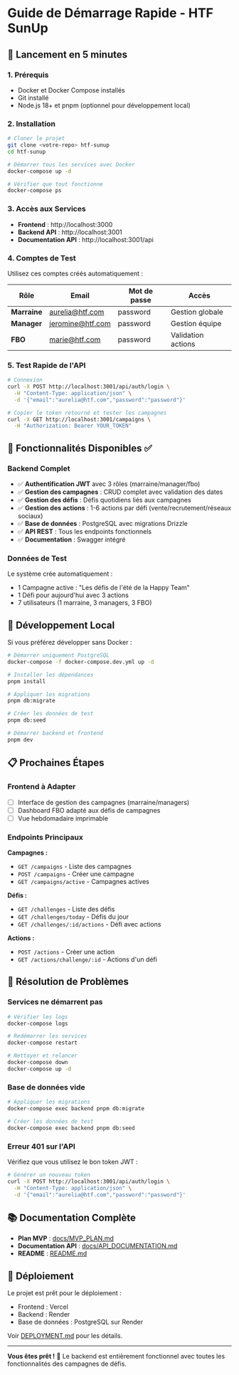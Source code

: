 # Guide de Démarrage Rapide - HTF SunUp

## 🚀 Lancement en 5 minutes

### 1. Prérequis

- Docker et Docker Compose installés
- Git installé
- Node.js 18+ et pnpm (optionnel pour développement local)

### 2. Installation

```bash
# Cloner le projet
git clone <votre-repo> htf-sunup
cd htf-sunup

# Démarrer tous les services avec Docker
docker-compose up -d

# Vérifier que tout fonctionne
docker-compose ps
```

### 3. Accès aux Services

- **Frontend** : http://localhost:3000
- **Backend API** : http://localhost:3001
- **Documentation API** : http://localhost:3001/api

### 4. Comptes de Test

Utilisez ces comptes créés automatiquement :

| Rôle         | Email            | Mot de passe | Accès              |
| ------------ | ---------------- | ------------ | ------------------ |
| **Marraine** | aurelia@htf.com  | password     | Gestion globale    |
| **Manager**  | jeromine@htf.com | password     | Gestion équipe     |
| **FBO**      | marie@htf.com    | password     | Validation actions |

### 5. Test Rapide de l'API

```bash
# Connexion
curl -X POST http://localhost:3001/api/auth/login \
  -H "Content-Type: application/json" \
  -d '{"email":"aurelia@htf.com","password":"password"}'

# Copier le token retourné et tester les campagnes
curl -X GET http://localhost:3001/campaigns \
  -H "Authorization: Bearer YOUR_TOKEN"
```

## 🎯 Fonctionnalités Disponibles ✅

### Backend Complet

- ✅ **Authentification JWT** avec 3 rôles (marraine/manager/fbo)
- ✅ **Gestion des campagnes** : CRUD complet avec validation des dates
- ✅ **Gestion des défis** : Défis quotidiens liés aux campagnes
- ✅ **Gestion des actions** : 1-6 actions par défi (vente/recrutement/réseaux sociaux)
- ✅ **Base de données** : PostgreSQL avec migrations Drizzle
- ✅ **API REST** : Tous les endpoints fonctionnels
- ✅ **Documentation** : Swagger intégré

### Données de Test

Le système crée automatiquement :

- 1 Campagne active : "Les défis de l'été de la Happy Team"
- 1 Défi pour aujourd'hui avec 3 actions
- 7 utilisateurs (1 marraine, 3 managers, 3 FBO)

## 🔧 Développement Local

Si vous préférez développer sans Docker :

```bash
# Démarrer uniquement PostgreSQL
docker-compose -f docker-compose.dev.yml up -d

# Installer les dépendances
pnpm install

# Appliquer les migrations
pnpm db:migrate

# Créer les données de test
pnpm db:seed

# Démarrer backend et frontend
pnpm dev
```

## 📋 Prochaines Étapes

### Frontend à Adapter

- [ ] Interface de gestion des campagnes (marraine/managers)
- [ ] Dashboard FBO adapté aux défis de campagnes
- [ ] Vue hebdomadaire imprimable

### Endpoints Principaux

**Campagnes :**

- `GET /campaigns` - Liste des campagnes
- `POST /campaigns` - Créer une campagne
- `GET /campaigns/active` - Campagnes actives

**Défis :**

- `GET /challenges` - Liste des défis
- `GET /challenges/today` - Défis du jour
- `GET /challenges/:id/actions` - Défi avec actions

**Actions :**

- `POST /actions` - Créer une action
- `GET /actions/challenge/:id` - Actions d'un défi

## 🐛 Résolution de Problèmes

### Services ne démarrent pas

```bash
# Vérifier les logs
docker-compose logs

# Redémarrer les services
docker-compose restart

# Nettoyer et relancer
docker-compose down
docker-compose up -d
```

### Base de données vide

```bash
# Appliquer les migrations
docker-compose exec backend pnpm db:migrate

# Créer les données de test
docker-compose exec backend pnpm db:seed
```

### Erreur 401 sur l'API

Vérifiez que vous utilisez le bon token JWT :

```bash
# Générer un nouveau token
curl -X POST http://localhost:3001/api/auth/login \
  -H "Content-Type: application/json" \
  -d '{"email":"aurelia@htf.com","password":"password"}'
```

## 📚 Documentation Complète

- **Plan MVP** : [docs/MVP_PLAN.md](./docs/MVP_PLAN.md)
- **Documentation API** : [docs/API_DOCUMENTATION.md](./docs/API_DOCUMENTATION.md)
- **README** : [README.md](./README.md)

## 🚀 Déploiement

Le projet est prêt pour le déploiement :

- Frontend : Vercel
- Backend : Render
- Base de données : PostgreSQL sur Render

Voir [DEPLOYMENT.md](./DEPLOYMENT.md) pour les détails.

---

**Vous êtes prêt !** 🎉 Le backend est entièrement fonctionnel avec toutes les fonctionnalités des campagnes de défis.
